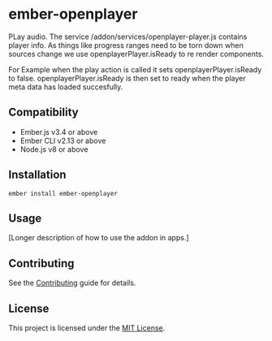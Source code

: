 # ember-openplayer

PLay audio. The service /addon/services/openplayer-player.js contains player info. As things like progress ranges need to be torn down when sources change we use openplayerPlayer.isReady to re render components.

For Example when the play action is called it sets openplayerPlayer.isReady to false. openplayerPlayer.isReady is then set to ready when the player meta data has loaded succesfully.

## Compatibility

- Ember.js v3.4 or above
- Ember CLI v2.13 or above
- Node.js v8 or above

## Installation

```
ember install ember-openplayer
```

## Usage

[Longer description of how to use the addon in apps.]

## Contributing

See the [Contributing](CONTRIBUTING.md) guide for details.

## License

This project is licensed under the [MIT License](LICENSE.md).
